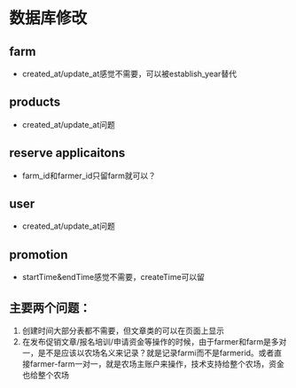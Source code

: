 # 数据库修改

## farm

- created_at/update_at感觉不需要，可以被establish_year替代

## products

- created_at/update_at问题

## reserve applicaitons

- farm_id和farmer_id只留farm就可以？

## user

- created_at/update_at问题

## promotion

- startTime&endTime感觉不需要，createTime可以留





## 主要两个问题：

1. 创建时间大部分表都不需要，但文章类的可以在页面上显示
2. 在发布促销文章/报名培训/申请资金等操作的时候，由于farmer和farm是多对一，是不是应该以农场名义来记录？就是记录farmi而不是farmerid。或者直接farmer-farm一对一，就是农场主账户来操作，技术支持给整个农场，资金也给整个农场